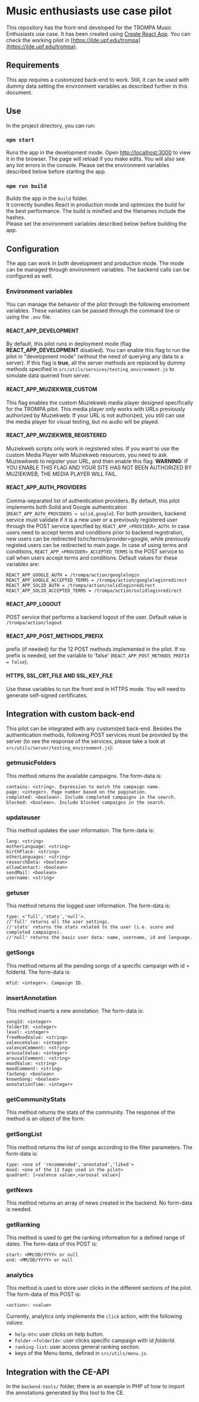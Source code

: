 # Music enthusiasts use case pilot
This repository has the front-end developed for the TROMPA Music Enthusiasts use case. It has been created using [Create React App](https://github.com/facebook/create-react-app). You can check the working pilot in [https://ilde.upf.edu/trompa](https://ilde.upf.edu/trompa).

## Requirements
This app requires a customized back-end to work. Still, it can be used with dummy data setting the environment variables as described further in this document.

## Use
In the project directory, you can run:
### `npm start`
Runs the app in the development mode. Open [http://localhost:3000](http://localhost:3000) to view it in the browser. The page will reload if you make edits. You will also see any lint errors in the console. Please set the environment variables described below before starting the app.

### `npm run build`
Builds the app in the `build` folder.<br />
It correctly bundles React in production mode and optimizes the build for the best performance. The build is minified and the filenames include the hashes.<br />
Please set the environment variables described below before building the app.

## Configuration
The app can work in both development and production mode. The mode can be managed through environment variables. The backend calls can be configured as well.
### Environment variables
You can manage the behavior of the pilot through the following enviroment variables. These variables can be passed through the command line or using the `.env` file.
#### REACT_APP_DEVELOPMENT
By default, this pilot runs in deployment mode (flag **REACT_APP_DEVELOPMENT** disabled). You can enable this flag to run the pilot in "development mode" (without the need of querying any data to a server). If this flag is **true**, all the server methods are replaced by dummy methods specified in `src/utils/services/testing_environment.js` to simulate data queried from server.

#### REACT_APP_MUZIEKWEB_CUSTOM
This flag enables the custom Muziekweb media player designed specifically for the TROMPA pilot. This media player only works with URLs previously authorized by Muziekweb. If your URL is not authorized, you still can use the media player for visual testing, but no audio will be played.

#### REACT_APP_MUZIEKWEB_REGISTERED
Muziekweb scripts only work in registered sites. If you want to use the custom Media Player with Muziekweb resources, you need to ask Muziewkweb to register your URL, and then enable this flag. **WARNING:** IF YOU ENABLE THIS FLAG AND YOUR SITE HAS NOT BEEN AUTHORIZED BY MUZIEKWEB, THE MEDIA PLAYER WILL FAIL.

#### REACT_APP_AUTH_PROVIDERS
Comma-separated list of authentication providers. By default, this pilot implements both Solid and Google authentication (`REACT_APP_AUTH_PROVIDERS = solid,google`).
For both providers, backend service must validate if it is a new user or a previously registered user through the POST service specified by `REACT_APP_<PROVIDER>_AUTH`. In case users need to accept terms and conditions prior to backend registration, new users can be redirected to/rc/terms/provider=google, while previously registed users can be redirected to main page. In case of using terms and conditions, `REACT_APP_<PROVIDER>_ACCEPTED_TERMS` is the POST service to call when users accept terms and conditions. Default values for these variables are:
```
REACT_APP_GOOGLE_AUTH = /trompa/action/googlelogin
REACT_APP_GOOGLE_ACCEPTED_TERMS = /trompa/action/googleloginredirect
REACT_APP_SOLID_AUTH = /trompa/action/solidloginredirect
REACT_APP_SOLID_ACCEPTED_TERMS = /trompa/action/solidloginredirect
```
#### REACT_APP_LOGOUT
POST service that performs a backend logout of the user. Default value is 
`/trompa/action/logout`

#### REACT_APP_POST_METHODS_PREFIX
prefix (if needed) for the 12 POST methods implemented in the pilot. If no prefix is needed, set the variable to 'false' (`REACT_APP_POST_METHODS_PREFIX = false`).

#### HTTPS, SSL_CRT_FILE AND SSL_KEY_FILE
Use these variables to run the front end in HTTPS mode. You will need to generate self-signed certificates.

## Integration with custom back-end
This pilot can be integrated with any customized back-end. Besides the authentication methods, following POST services must be provided by the server (to see the response of the services, please take a look at `src/utils/server/testing_environment.js`):

### getmusicFolders
This method returns the available campaigns. The form-data is:
```
contains: <string>. Expression to match the campaign name. 
page: <integer>. Page number based on the pagination.
completed: <boolean>. Include completed campaigns in the search.
blocked: <boolean>. Include blocked campaigns in the search.
```
### updateuser
This method updates the user information. The form-data is:
```
lang: <string>
motherLanguage: <string>
birthPlace: <string>
otherLanguages: <string>
researchData: <boolean>
allowContact: <boolean>
sendMail: <boolean>
username: <string>
```
### getuser
This method returns the logged user information. The form-data is:
```
type: <'full','stats','null'>.
//'full' returns all the user settings.
//'stats' returns the stats related to the user (i.e. score and completed campaigns).
//'null' returns the basic user data: name, username, id and language.
```
### getSongs
This method returns all the pending songs of a specific campaign with id = folderId. The form-data is:
```
mfid: <integer>. Campaign ID.
```
### insertAnnotation
This method inserts a new annotation. The form-data is:
```
songId: <integer>
folderId: <integer>
level: <integer>
freeMoodValue: <string>
valenceValue: <integer>
valenceComment: <string>
arousalValue: <integer>
arousalComment: <string>
moodValue: <string>
moodComment: <string>
favSong: <boolean>
knownSong: <boolean>
annotationTime: <integer>
```

### getCommunityStats
This method returns the stats of the community. The response of the method is an object of the form:
### getSongList
This method returns the list of songs according to the filter parameters. The form-data is:
```
type: <one of 'recommended','annotated','liked'>
mood: <one of the 11 tags used in the pilot>
quadrant: [<valence value>,<arousal value>]
```
### getNews
This method returns an array of news created in the backend. No form-data is needed.
### getRanking
This method is used to get the ranking information for a defined range of dates. The form-data of this POST is:
```
start: <MM/DD/YYYY> or null
end: <MM/DD/YYYY> or null
```
### analytics
This method is used to store user clicks in the different sections of the pilot. The form-data of this POST is:
```
<action>: <value>
```
Currently, analytics only implements the `click` action, with the following values:
* `help-btn`: user clicks on help button.
* `Folder-<folderId>`: user clicks specific campaign with id _folderId_.
* `ranking-list`: user access general ranking section. 
* keys of the Menu items, defined in `src/utils/menu.js`.


## Integration with the CE-API
In the `backend-tools/` folder, there is an example in PHP of how to import the annotations generated by this tool to the CE.

